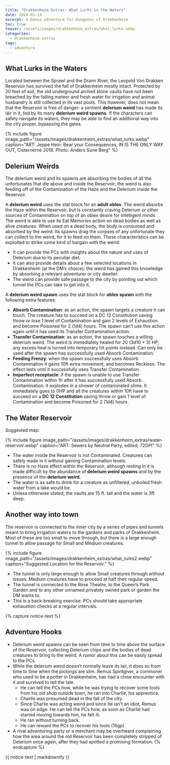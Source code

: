 ```yaml
---
title: "Drakkenheim Extras: What Lurks in the Waters"
date: 2024-01-14
excerpt: A bonus adventure for Dungeons of Drakkenheim
toc: true
teaser: /assets/images/drakkenheim_extras/what_lurks.webp
categories: 
  - drakkenheim extras
tags:
  - adventure
---
```

## What Lurks in the Waters
Located between the Sprawl and the Drann River, the Leopold Von Drakken Reservoir has survived the fall of Drakkenheim mostly intact. Protected by 20 feet of soil, the old underground arched stone vaults have not been breached by the falling meteor and fresh water for irrigation and animal husbandry is still collected in its vast pools.
This however, does not mean that the Reservoir is free of danger: a sentient **delerium weird** has made its lair in it, fed by its many **delerium weird spawns**. 
If the characters can safely navigate its waters, they may be able to find an additional way into the city proper, bypassing the gates.

{% include figure image_path="/assets/images/drakkenheim_extras/what_lurks.webp" caption="ART: Jeppe Hein: Bear your Consequences, IN IS THE ONLY WAY OUT, Cisternerne 2018. Photo: Anders Sune Berg" %}

## Delerium Weirds
The delerium weird and its spawns are absorbing the bodies of all the unfortunates that die above and inside the Reservoir; the weird is also feeding off of the Contamination of the Haze and the Delerium inside the Reservoir.

A **delerium weird** uses the stat block for an **adult oblex**. The weird absorbs the Haze within the Reservoir, but is constantly craving Delerium or other sources of Contamination on top of an oblex desire for intelligent minds. The weird is able to use its Eat Memories action on dead bodies as well as alive creatures. When used on a dead body, the body is consumed and absorbed by the weird. Its spawns drag the corpses of any unfortunate they can collect to the weird, for it to feed on them. 
These characteristics can be exploited to strike some kind of bargain with the weird:
+ It can provide the PCs with insights about the nature and uses of Delerium due to its peculiar diet.
+ It can also provide details about a few selected locations in Drakkenheim (at the DM’s choice); the weird has gained this knowledge by absorbing a relevant adventurer or city dweller. 
+ The weird can provide safe passage to the city by pointing out which tunnel the PCs can take to get into it.

A **delerium weird spawn** uses the stat block for **oblex spawn** with the following extra features:
+ **Absorb Contamination**: as an action, the spawn targets a creature it can touch. The creature has to succeed on a DC 12 Constitution saving throw or lose 1 level of Contamination and gain 2 levels of Exhaustion and become Poisoned for 2 (1d4) hours. The spawn can’t use this action again until it has used its Transfer Contamination action. 
+ **Transfer Contamination**: as an action, the spawn touches a willing delerium weird. The weird is immediately healed for 20 (3d10 + 3) HP; any excess heal is turned into temporary hit points instead. Can only be used after the spawn has successfully used Absorb Contamination.
+ **Feeding Frenzy**: when the spawn successfully uses Absorb Contamination it gains 10ft extra movement, and becomes Reckless. The effect lasts until it successfully uses Transfer Contamination.
+ **Imperfect receptacle**: if the spawn is unable to use Transfer Contamination within 1h after it has successfully used Absorb Contamination, it explodes in a shower of contaminated slime. It immediately goes to 0HP and all the creatures within 10ft have to succeed on a **DC 12 Constitution** saving throw or gain 1 level of Contamination and become Poisoned for 2 (1d4) hours.

## The Water Reservoir
Suggested map:

{% include figure image_path="/assets/images/drakkenheim_extras/water-reservoir.webp" caption="ART: Sewers by Neutral Party, edited, 72DPI" %}

+ The water inside the Reservoir is not Contaminated. Creatures can safely wade in it without gaining Contamination levels.
+ There is no Haze effect within the Reservoir, although resting in it is made difficult by the abundance of **delerium weird spawns** and by the presence of the **delerium weird**.
+ The water is as safe to drink for a creature as unfiltered, unboiled fresh water from a lake would be.
+ Unless otherwise stated, the vaults are 15 ft. tall and the water is 3ft deep.

## Another way into town
The reservoir is connected to the inner city by a series of pipes and tunnels meant to bring irrigation waters to the gardens and parks of Drakkenheim. Most of these are too small to move through, but there is a large enough tunnel to allow passage for Small and Medium creatures.

{% include figure image_path="/assets/images/drakkenheim_extras/what_lurks2.webp" caption="Suggested Location for the Reservoir." %}

+ The tunnel is only large enough to allow Small creatures through without issues. Medium creatures have to proceed at half their regular speed.
+ The tunnel is connected to the Rose Theatre, to the Queen’s Park Garden and to any other unnamed privately owned park or garden the DM wants to.
+ This is a back-breaking exercise. PCs should take appropriate exhaustion checks at a regular intervals.

{% capture notice-text %}
## Adventure Hooks
+ Delerium weird spawns can be seen from time to time above the surface of the Reservoir, collecting Delerium chips and the bodies of dead creatures to bring to the weird. A rumor about this can be easily spread to the PCs.
+ While the delerium weird doesn’t normally leave its lair, it does so from time to time when the pickings are slim. Remus Spiritgiver, a commoner who used to be a potter in Drakkenheim, has had a close encounter with it and survived to tell the tale.
  + He can tell the PCs how, while he was trying to recover some tools from his old shop outside town, he ran into Charlie, his apprentice.
  + Charlie was presumed dead in the fall of the city.
  + Since Charlie was acting weird and since he isn’t an idiot, Remus was on edge. He can tell the PCs how, as soon as Charlie had started moving towards him, he felt ill.
  + He ran without turning back.
  + He can reward the PCs to recover his tools (15gp).
+ A rival adventuring party or a merchant may be overheard complaining how the area around the old Reservoir has been completely stripped of Delerium once again, after they had spotted a promising formation.
{% endcapture %}
<div class="notice">
  {{ notice-text | markdownify }}
</div>
